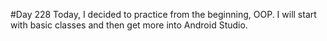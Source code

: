 #Day 228
Today, I decided to practice from the beginning, OOP. I will start with basic classes and then get more into Android Studio.